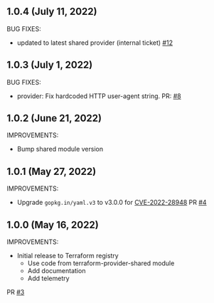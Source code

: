 ## 1.0.4 (July 11, 2022)
BUG FIXES:

* updated to latest shared provider (internal ticket) [#12](https://github.com/jfrog/terraform-provider-pipeline/pull/12)

## 1.0.3 (July 1, 2022)

BUG FIXES:

* provider: Fix hardcoded HTTP user-agent string. PR: [#8](https://github.com/jfrog/terraform-provider-pipeline/pull/8)

## 1.0.2 (June 21, 2022)

IMPROVEMENTS:

* Bump shared module version

## 1.0.1 (May 27, 2022)

IMPROVEMENTS:

* Upgrade `gopkg.in/yaml.v3` to v3.0.0 for [CVE-2022-28948](https://nvd.nist.gov/vuln/detail/CVE-2022-28948) PR [#4](https://github.com/jfrog/terraform-provider-pipeline/pull/4)

## 1.0.0 (May 16, 2022)

IMPROVEMENTS:

* Initial release to Terraform registry
  * Use code from terraform-provider-shared module
  * Add documentation
  * Add telemetry

PR [#3](https://github.com/jfrog/terraform-provider-pipeline/pull/3)
